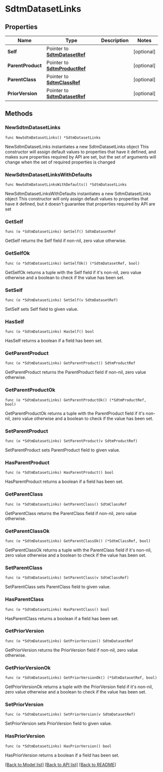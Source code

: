 # SdtmDatasetLinks

## Properties

Name | Type | Description | Notes
------------ | ------------- | ------------- | -------------
**Self** | Pointer to [**SdtmDatasetRef**](SdtmDatasetRef.md) |  | [optional] 
**ParentProduct** | Pointer to [**SdtmProductRef**](SdtmProductRef.md) |  | [optional] 
**ParentClass** | Pointer to [**SdtmClassRef**](SdtmClassRef.md) |  | [optional] 
**PriorVersion** | Pointer to [**SdtmDatasetRef**](SdtmDatasetRef.md) |  | [optional] 

## Methods

### NewSdtmDatasetLinks

`func NewSdtmDatasetLinks() *SdtmDatasetLinks`

NewSdtmDatasetLinks instantiates a new SdtmDatasetLinks object
This constructor will assign default values to properties that have it defined,
and makes sure properties required by API are set, but the set of arguments
will change when the set of required properties is changed

### NewSdtmDatasetLinksWithDefaults

`func NewSdtmDatasetLinksWithDefaults() *SdtmDatasetLinks`

NewSdtmDatasetLinksWithDefaults instantiates a new SdtmDatasetLinks object
This constructor will only assign default values to properties that have it defined,
but it doesn't guarantee that properties required by API are set

### GetSelf

`func (o *SdtmDatasetLinks) GetSelf() SdtmDatasetRef`

GetSelf returns the Self field if non-nil, zero value otherwise.

### GetSelfOk

`func (o *SdtmDatasetLinks) GetSelfOk() (*SdtmDatasetRef, bool)`

GetSelfOk returns a tuple with the Self field if it's non-nil, zero value otherwise
and a boolean to check if the value has been set.

### SetSelf

`func (o *SdtmDatasetLinks) SetSelf(v SdtmDatasetRef)`

SetSelf sets Self field to given value.

### HasSelf

`func (o *SdtmDatasetLinks) HasSelf() bool`

HasSelf returns a boolean if a field has been set.

### GetParentProduct

`func (o *SdtmDatasetLinks) GetParentProduct() SdtmProductRef`

GetParentProduct returns the ParentProduct field if non-nil, zero value otherwise.

### GetParentProductOk

`func (o *SdtmDatasetLinks) GetParentProductOk() (*SdtmProductRef, bool)`

GetParentProductOk returns a tuple with the ParentProduct field if it's non-nil, zero value otherwise
and a boolean to check if the value has been set.

### SetParentProduct

`func (o *SdtmDatasetLinks) SetParentProduct(v SdtmProductRef)`

SetParentProduct sets ParentProduct field to given value.

### HasParentProduct

`func (o *SdtmDatasetLinks) HasParentProduct() bool`

HasParentProduct returns a boolean if a field has been set.

### GetParentClass

`func (o *SdtmDatasetLinks) GetParentClass() SdtmClassRef`

GetParentClass returns the ParentClass field if non-nil, zero value otherwise.

### GetParentClassOk

`func (o *SdtmDatasetLinks) GetParentClassOk() (*SdtmClassRef, bool)`

GetParentClassOk returns a tuple with the ParentClass field if it's non-nil, zero value otherwise
and a boolean to check if the value has been set.

### SetParentClass

`func (o *SdtmDatasetLinks) SetParentClass(v SdtmClassRef)`

SetParentClass sets ParentClass field to given value.

### HasParentClass

`func (o *SdtmDatasetLinks) HasParentClass() bool`

HasParentClass returns a boolean if a field has been set.

### GetPriorVersion

`func (o *SdtmDatasetLinks) GetPriorVersion() SdtmDatasetRef`

GetPriorVersion returns the PriorVersion field if non-nil, zero value otherwise.

### GetPriorVersionOk

`func (o *SdtmDatasetLinks) GetPriorVersionOk() (*SdtmDatasetRef, bool)`

GetPriorVersionOk returns a tuple with the PriorVersion field if it's non-nil, zero value otherwise
and a boolean to check if the value has been set.

### SetPriorVersion

`func (o *SdtmDatasetLinks) SetPriorVersion(v SdtmDatasetRef)`

SetPriorVersion sets PriorVersion field to given value.

### HasPriorVersion

`func (o *SdtmDatasetLinks) HasPriorVersion() bool`

HasPriorVersion returns a boolean if a field has been set.


[[Back to Model list]](../README.md#documentation-for-models) [[Back to API list]](../README.md#documentation-for-api-endpoints) [[Back to README]](../README.md)


